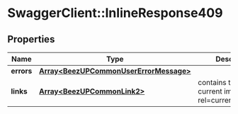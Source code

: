 # SwaggerClient::InlineResponse409

## Properties
Name | Type | Description | Notes
------------ | ------------- | ------------- | -------------
**errors** | [**Array&lt;BeezUPCommonUserErrorMessage&gt;**](BeezUPCommonUserErrorMessage.md) |  | [optional] 
**links** | [**Array&lt;BeezUPCommonLink2&gt;**](BeezUPCommonLink2.md) | contains the link to the current importation. rel&#x3D;currentImportation | [optional] 


